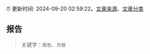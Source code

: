 :alarm_clock: 更新时间: 2024-09-20 02:59:22。[文章来源](/README.md)、[文章分类](/TAGS.md)

## 报告


> 关键字：`报告`、`月报`



